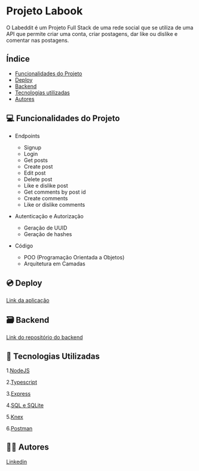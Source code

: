 # Projeto Labook

O Labeddit é um Projeto Full Stack de uma rede social que se utiliza de uma API que permite criar uma conta, criar postagens, dar like ou dislike e comentar nas postagens.

## Índice

- <a href="#-funcionalidades-do-projeto">Funcionalidades do Projeto</a>
- <a href="#-deploy">Deploy</a>
- <a href="#-backend">Backend</a>
- <a href="#-tecnologias-utilizadas">Tecnologias utilizadas</a>
- <a href="#-autores">Autores</a>

## 💻 Funcionalidades do Projeto

- Endpoints
    - Signup
    - Login
    - Get posts
    - Create post
    - Edit post
    - Delete post
    - Like e dislike post
    - Get comments by post id
    - Create comments
    - Like or dislike comments

- Autenticação e Autorização
    - Geração de UUID
    - Geração de hashes

- Código
    - POO (Programação Orientada a Objetos)
    - Arquitetura em Camadas
    

## 💿 Deploy 
[Link da aplicação](https://front-labeddit.vercel.app/)


## 🗃️ Backend
[Link do repositório do backend](https://github.com/giovanatiburtino/backend-labeddit)

## 🚀 Tecnologias Utilizadas

1.[NodeJS](https://nodejs.org/en/)

2.[Typescript](https://www.typescriptlang.org/)

3.[Express](https://expressjs.com/pt-br/)

4.[SQL e SQLite](https://www.sqlite.org/index.html)

5.[Knex](https://knexjs.org/guide/)

6.[Postman](https://www.postman.com/)

## 👩‍💻 Autores

[Linkedin](https://www.linkedin.com/ingiovana-ferreira-tiburtino-475486216/)
